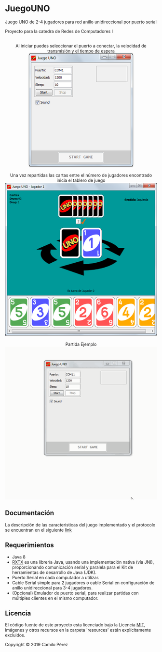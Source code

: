 JuegoUNO
========
Juego [UNO](https://es.wikipedia.org/wiki/Uno_(juego)) de 2-4 jugadores para red anillo unidireccional por puerto serial

Proyecto para la catedra de Redes de Computadores I

<p align="center">
  <br>Al iniciar puedes seleccionar el puerto a conectar, la velocidad de transmisión y el tiempo de espera
  <br><img src=docs/Inicio.png />
  <br><br>Una vez repartidas las cartas entre el número de jugadores encontrado inicia el tablero de juego
  <br><img src=docs/Tablero.png />
  <br><br>Partida Ejemplo
  <br><img src=docs/Game.gif />
</p>

## Documentación
La descripción de las caracteristicas del juego implementado y el protocolo se encuentran en el siguiente [link](docs/Caracteristicas%20y%20Protocolo.pdf) 

## Requerimientos

- Java 8
- [RXTX](http://rxtx.qbang.org/wiki/index.php/Main_Page) es una librería Java, usando una implementación nativa (vía JNI), proporcionando comunicación serial y paralela para el Kit de herramientas de desarrollo de Java (JDK).
- Puerto Serial en cada computador a utilizar.
- Cable Serial simple para 2 jugadores o cable Serial en configuración de anillo unidireccional para 3-4 jugadores.
- (Opcional) Emulador de puerto serial, para realizar partidas con múltiples clientes en el mismo computador. 

## Licencia

El código fuente de este proyecto esta licenciado bajo la Licencia [MIT](LICENSE), imágenes y otros recursos en la carpeta 'resources' están explícitamente excluidos.

Copyright © 2019 Camilo Pérez
